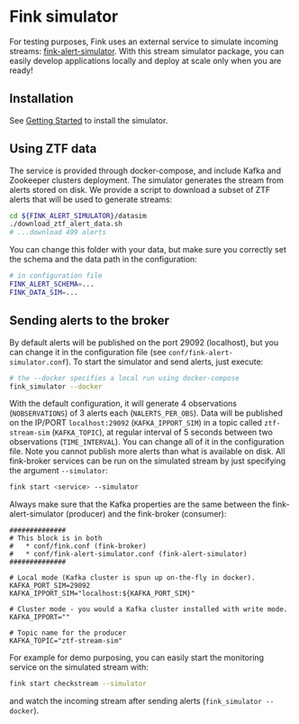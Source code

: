 # Fink simulator

For testing purposes, Fink uses an external service to simulate incoming streams: [fink-alert-simulator](https://github.com/astrolabsoftware/fink-alert-simulator). With this stream simulator package, you can easily develop applications locally and deploy at scale only when you are ready!

## Installation

See [Getting Started](../broker/introduction.md) to install the simulator.

## Using ZTF data

The service is provided through docker-compose, and include Kafka and Zookeeper clusters deployment. The simulator generates the stream from alerts stored on disk. We provide a script to download a subset of ZTF alerts that will be used to generate streams:

```bash
cd ${FINK_ALERT_SIMULATOR}/datasim
./download_ztf_alert_data.sh
# ...download 499 alerts
```

You can change this folder with your data, but make sure you correctly set the schema and the data path in the configuration:

```bash
# in configuration file
FINK_ALERT_SCHEMA=...
FINK_DATA_SIM=...
```

## Sending alerts to the broker

By default alerts will be published on the port 29092 (localhost), but you can change it in the configuration file (see `conf/fink-alert-simulator.conf`). To start the simulator and send alerts, just execute:

```bash
# the --docker specifies a local run using docker-compose
fink_simulator --docker
```

With the default configuration, it will generate 4 observations (`NOBSERVATIONS`) of 3 alerts each (`NALERTS_PER_OBS`). Data will be published on the IP/PORT `localhost:29092` (`KAFKA_IPPORT_SIM`) in a topic called `ztf-stream-sim` (`KAFKA_TOPIC`), at regular interval of 5 seconds between two observations (`TIME_INTERVAL`). You can change all of it in the configuration file. Note you cannot publish more alerts than what is available on disk. All fink-broker services can be run on the simulated stream by just specifying the argument `--simulator`:

```bash
fink start <service> --simulator
```

Always make sure that the Kafka properties are the same between the fink-alert-simulator (producer) and the fink-broker (consumer):

```
##############
# This block is in both
#   * conf/fink.conf (fink-broker)
#   * conf/fink-alert-simulator.conf (fink-alert-simulator)
##############

# Local mode (Kafka cluster is spun up on-the-fly in docker).
KAFKA_PORT_SIM=29092
KAFKA_IPPORT_SIM="localhost:${KAFKA_PORT_SIM}"

# Cluster mode - you would a Kafka cluster installed with write mode.
KAFKA_IPPORT=""

# Topic name for the producer
KAFKA_TOPIC="ztf-stream-sim"
```

For example for demo purposing, you can easily start the monitoring service on the simulated stream with:

```bash
fink start checkstream --simulator
```

and watch the incoming stream after sending alerts (`fink_simulator --docker`).
